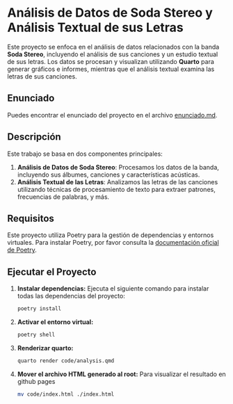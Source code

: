 # Análisis de Datos de Soda Stereo y Análisis Textual de sus Letras

Este proyecto se enfoca en el análisis de datos relacionados con la banda **Soda Stereo**, incluyendo el análisis de sus canciones y un estudio textual de sus letras. Los datos se procesan y visualizan utilizando **Quarto** para generar gráficos e informes, mientras que el análisis textual examina las letras de sus canciones.

## Enunciado

Puedes encontrar el enunciado del proyecto en el archivo [enunciado.md](./enunciado.md).

## Descripción

Este trabajo se basa en dos componentes principales:

1. **Análisis de Datos de Soda Stereo**: Procesamos los datos de la banda, incluyendo sus álbumes, canciones y características acústicas.
2. **Análisis Textual de las Letras**: Analizamos las letras de las canciones utilizando técnicas de procesamiento de texto para extraer patrones, frecuencias de palabras, y más.

## Requisitos

Este proyecto utiliza Poetry para la gestión de dependencias y entornos virtuales. Para instalar Poetry, por favor consulta la [documentación oficial de Poetry](https://python-poetry.org/docs/#installation).

## Ejecutar el Proyecto
1. **Instalar dependencias:**
Ejecuta el siguiente comando para instalar todas las dependencias del proyecto:
    ```bash
    poetry install
    ```
2. **Activar el entorno virtual:**
    ```bash
    poetry shell
    ```
3. **Renderizar quarto:**
    ```bash
    quarto render code/analysis.qmd
    ```
4. **Mover el archivo HTML generado al root:**
Para visualizar el resultado en github pages
    ```bash
    mv code/index.html ./index.html
    ```